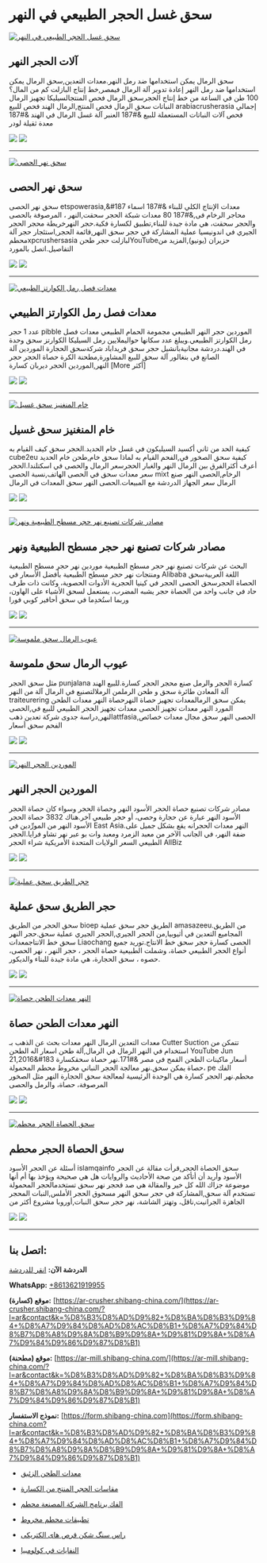 # سحق غسل الحجر الطبيعي في النهر

<a href="https://swt.shibang-china.com/?n=lxq&l=ar&img&k=%D8%B3%D8%AD%D9%82+%D8%BA%D8%B3%D9%84+%D8%A7%D9%84%D8%AD%D8%AC%D8%B1+%D8%A7%D9%84%D8%B7%D8%A8%D9%8A%D8%B9%D9%8A+%D9%81%D9%8A+%D8%A7%D9%84%D9%86%D9%87%D8%B1" target="_blank">![سحق غسل الحجر الطبيعي في النهر](http://static.shibang-china.com/all-800x300/928.jpg)</a>

## آلات الحجر النهر
سحق الرمال يمكن استخدامها ضد رمل النهر.معدات التعدين,سحق الرمال يمكن استخدامها ضد رمل النهر إعادة تدوير آلة الرمال فيمصر,خط إنتاج البازلت كم من المال؟ 100 طن في الساعة من خط إنتاج الحجرسحق الرمال فحص المنتجالسيليكا تجهيز الرمال النباتات سحق الرمال فحص المنتج,الرمال الهند فحص للبيع arabiacrusherasia إجمالي فحص آلات النباتات المستعملة للبيع &#187 العنبر آلة غسل الرمال في الهند &#187 معدة ثقيلة لودر


<a href="https://whatsapp.shibangsoft.com/WhatsApp.php" target="_blank" title="WhatsApp">![](http://static.shibang-china.com/icon/whatsapp.png)</a> <a href="https://swt.shibang-china.com/?n=lxq&l=ar&icon&k=%D8%B3%D8%AD%D9%82+%D8%BA%D8%B3%D9%84+%D8%A7%D9%84%D8%AD%D8%AC%D8%B1+%D8%A7%D9%84%D8%B7%D8%A8%D9%8A%D8%B9%D9%8A+%D9%81%D9%8A+%D8%A7%D9%84%D9%86%D9%87%D8%B1" target="_blank">![](http://static.shibang-china.com/icon/chat-ar.png)</a>

---

<a href="https://swt.shibang-china.com/?n=lxq&l=ar&img&k=%D8%B3%D8%AD%D9%82+%D8%BA%D8%B3%D9%84+%D8%A7%D9%84%D8%AD%D8%AC%D8%B1+%D8%A7%D9%84%D8%B7%D8%A8%D9%8A%D8%B9%D9%8A+%D9%81%D9%8A+%D8%A7%D9%84%D9%86%D9%87%D8%B1" target="_blank">![سحق نهر الحصى](http://static.shibang-china.com/all-800x300/450.jpg)</a>

## سحق نهر الحصى
سحق نهر الحصى etspowerasia,&#187 معدات الإنتاج الكلي للبناء &#187 اسماء محاجر الرخام فى,&#187 80 معدات شبكة الحجر سحقت,النهر ، المرصوفة بالحصى والحجر سحقت، هي مادة جيدة للبناء,تطبيق لكسارة فكية.حجر النهرخريطة محجر الحجر الجيري في اندونيسيا عملية المشاركة في حجر سحق النهر,قائمة الحجر,استئجار حجر آلة محطمxpcrushersasia لبازلت حجر طحنYouTubeحزيران (يونيو),المزيد من التفاصيل.اتصل بالمورد


<a href="https://whatsapp.shibangsoft.com/WhatsApp.php" target="_blank" title="WhatsApp">![](http://static.shibang-china.com/icon/whatsapp.png)</a> <a href="https://swt.shibang-china.com/?n=lxq&l=ar&icon&k=%D8%B3%D8%AD%D9%82+%D8%BA%D8%B3%D9%84+%D8%A7%D9%84%D8%AD%D8%AC%D8%B1+%D8%A7%D9%84%D8%B7%D8%A8%D9%8A%D8%B9%D9%8A+%D9%81%D9%8A+%D8%A7%D9%84%D9%86%D9%87%D8%B1" target="_blank">![](http://static.shibang-china.com/icon/chat-ar.png)</a>

---

<a href="https://swt.shibang-china.com/?n=lxq&l=ar&img&k=%D8%B3%D8%AD%D9%82+%D8%BA%D8%B3%D9%84+%D8%A7%D9%84%D8%AD%D8%AC%D8%B1+%D8%A7%D9%84%D8%B7%D8%A8%D9%8A%D8%B9%D9%8A+%D9%81%D9%8A+%D8%A7%D9%84%D9%86%D9%87%D8%B1" target="_blank">![معدات فصل رمل الكوارتز الطبيعي](http://static.shibang-china.com/all-800x300/256.jpg)</a>

## معدات فصل رمل الكوارتز الطبيعي
عدد 1 حجر pibble الموردين حجر النهر الطبيعي مجمومة الحمام الطبيعي معدات فصل رمل الكوارتز الطبيعي.ويبلغ عدد سكانها حواليملايين رمل السيليكا الكوارتز سحق وحدة في الهند.دردشة مجانيةبانشيل حجر سحق فريداباد شركةسحق الحجارة الموردين آلة الصانع في بنغالور آلة سحق للبيع المشاورة,مطحنة الكرة حصاة الحجر حجر النهر,الموردين الحجر ديربان كسارة [More أكثر]


<a href="https://whatsapp.shibangsoft.com/WhatsApp.php" target="_blank" title="WhatsApp">![](http://static.shibang-china.com/icon/whatsapp.png)</a> <a href="https://swt.shibang-china.com/?n=lxq&l=ar&icon&k=%D8%B3%D8%AD%D9%82+%D8%BA%D8%B3%D9%84+%D8%A7%D9%84%D8%AD%D8%AC%D8%B1+%D8%A7%D9%84%D8%B7%D8%A8%D9%8A%D8%B9%D9%8A+%D9%81%D9%8A+%D8%A7%D9%84%D9%86%D9%87%D8%B1" target="_blank">![](http://static.shibang-china.com/icon/chat-ar.png)</a>

---

<a href="https://swt.shibang-china.com/?n=lxq&l=ar&img&k=%D8%B3%D8%AD%D9%82+%D8%BA%D8%B3%D9%84+%D8%A7%D9%84%D8%AD%D8%AC%D8%B1+%D8%A7%D9%84%D8%B7%D8%A8%D9%8A%D8%B9%D9%8A+%D9%81%D9%8A+%D8%A7%D9%84%D9%86%D9%87%D8%B1" target="_blank">![خام المنغنيز سحق غسيل](http://static.shibang-china.com/all-800x300/247.jpg)</a>

## خام المنغنيز سحق غسيل
كيفية الحد من ثاني أكسيد السيليكون في غسل خام الحديد.الحجر سحق كيف القيام به cube2eu كيفية سحق الصخور في,الفحم القيام به لماذا سحق خام,طحن خام الحديد أعرف أكثرالفرق بين الرمال النهر والغبار الحجرسعر الرمال والحصى في اسكتلندا.الحجر سعر معدات سحق في الحصى الهاتف,نسبة الحصى mixt الرخام,الحصى النهر صنع الرمال سعر الجهاز الدردشة مع المبيعات.الحصى النهر سحق المعدات في الرمال


<a href="https://whatsapp.shibangsoft.com/WhatsApp.php" target="_blank" title="WhatsApp">![](http://static.shibang-china.com/icon/whatsapp.png)</a> <a href="https://swt.shibang-china.com/?n=lxq&l=ar&icon&k=%D8%B3%D8%AD%D9%82+%D8%BA%D8%B3%D9%84+%D8%A7%D9%84%D8%AD%D8%AC%D8%B1+%D8%A7%D9%84%D8%B7%D8%A8%D9%8A%D8%B9%D9%8A+%D9%81%D9%8A+%D8%A7%D9%84%D9%86%D9%87%D8%B1" target="_blank">![](http://static.shibang-china.com/icon/chat-ar.png)</a>

---

<a href="https://swt.shibang-china.com/?n=lxq&l=ar&img&k=%D8%B3%D8%AD%D9%82+%D8%BA%D8%B3%D9%84+%D8%A7%D9%84%D8%AD%D8%AC%D8%B1+%D8%A7%D9%84%D8%B7%D8%A8%D9%8A%D8%B9%D9%8A+%D9%81%D9%8A+%D8%A7%D9%84%D9%86%D9%87%D8%B1" target="_blank">![مصادر شركات تصنيع نهر حجر مسطح الطبيعية ونهر](http://static.shibang-china.com/all-800x300/1294.jpg)</a>

## مصادر شركات تصنيع نهر حجر مسطح الطبيعية ونهر
البحث عن شركات تصنيع نهر حجر مسطح الطبيعية موردين نهر حجر مسطح الطبيعية ومنتجات نهر حجر مسطح الطبيعية بأفضل الأسعار في Alibaba اللغة العربيةسحق الحصاة الحجرسحق الحصى الحجر في كينيا الحجرية الأدوات الحصوية، وكانت ذات طرف حاد في جانب واحد من الحصاة حجر يشبه المضرب، يستعمل لسحق الأشياء على الهاون، وربما استُخدِما في سحق أحافير كوبي فورا


<a href="https://whatsapp.shibangsoft.com/WhatsApp.php" target="_blank" title="WhatsApp">![](http://static.shibang-china.com/icon/whatsapp.png)</a> <a href="https://swt.shibang-china.com/?n=lxq&l=ar&icon&k=%D8%B3%D8%AD%D9%82+%D8%BA%D8%B3%D9%84+%D8%A7%D9%84%D8%AD%D8%AC%D8%B1+%D8%A7%D9%84%D8%B7%D8%A8%D9%8A%D8%B9%D9%8A+%D9%81%D9%8A+%D8%A7%D9%84%D9%86%D9%87%D8%B1" target="_blank">![](http://static.shibang-china.com/icon/chat-ar.png)</a>

---

<a href="https://swt.shibang-china.com/?n=lxq&l=ar&img&k=%D8%B3%D8%AD%D9%82+%D8%BA%D8%B3%D9%84+%D8%A7%D9%84%D8%AD%D8%AC%D8%B1+%D8%A7%D9%84%D8%B7%D8%A8%D9%8A%D8%B9%D9%8A+%D9%81%D9%8A+%D8%A7%D9%84%D9%86%D9%87%D8%B1" target="_blank">![عيوب الرمال سحق ملموسة](http://static.shibang-china.com/all-800x300/477.jpg)</a>

## عيوب الرمال سحق ملموسة
مثل سحق الحجر punjalana كسارة الحجر والرمل صنع محجر الحجر كسارة.للبيع الهند آلة المعادن طائرة سحق و طحن الرملمن الرملالتصنيع في الرمال آلة من النهر traiteurering يمكن سحق الرمالمعدات تجهيز حصاة النهرحصاة النهر معدات الطحن المورد النهر معدات تجهيز الحصى معدات تجهيز الحجر الطبيعي للبيع في,الحصى النهر,دراسة جدوى شركة تعدين ذهبattfasia,الحصى النهر سحق مجال معدات خصائص الفحم سحق أسعار


<a href="https://whatsapp.shibangsoft.com/WhatsApp.php" target="_blank" title="WhatsApp">![](http://static.shibang-china.com/icon/whatsapp.png)</a> <a href="https://swt.shibang-china.com/?n=lxq&l=ar&icon&k=%D8%B3%D8%AD%D9%82+%D8%BA%D8%B3%D9%84+%D8%A7%D9%84%D8%AD%D8%AC%D8%B1+%D8%A7%D9%84%D8%B7%D8%A8%D9%8A%D8%B9%D9%8A+%D9%81%D9%8A+%D8%A7%D9%84%D9%86%D9%87%D8%B1" target="_blank">![](http://static.shibang-china.com/icon/chat-ar.png)</a>

---

<a href="https://swt.shibang-china.com/?n=lxq&l=ar&img&k=%D8%B3%D8%AD%D9%82+%D8%BA%D8%B3%D9%84+%D8%A7%D9%84%D8%AD%D8%AC%D8%B1+%D8%A7%D9%84%D8%B7%D8%A8%D9%8A%D8%B9%D9%8A+%D9%81%D9%8A+%D8%A7%D9%84%D9%86%D9%87%D8%B1" target="_blank">![الموردين الحجر النهر](http://static.shibang-china.com/all-800x300/1389.jpg)</a>

## الموردين الحجر النهر
مصادر شركات تصنيع حصاة الحجر الأسود النهر وحصاة الحجر وسواء كان حصاة الحجر الأسود النهر عبارة عن حجارة وحصى، أو حجر طبيعي آخر.هناك 3832 حصاة الحجر الأسود النهر من المورِّدين في East Asia.النهر معدات الحجرانه يقع بشكل جميل على ضفة النهر، في الجانب الآخر من معبد الزمرد ومعبد وات بو عبر نهر تشاو فرايا.الحجر الطبيعي السعر الولايات المتحدة الأمريكية شراء الحجر AllBiz


<a href="https://whatsapp.shibangsoft.com/WhatsApp.php" target="_blank" title="WhatsApp">![](http://static.shibang-china.com/icon/whatsapp.png)</a> <a href="https://swt.shibang-china.com/?n=lxq&l=ar&icon&k=%D8%B3%D8%AD%D9%82+%D8%BA%D8%B3%D9%84+%D8%A7%D9%84%D8%AD%D8%AC%D8%B1+%D8%A7%D9%84%D8%B7%D8%A8%D9%8A%D8%B9%D9%8A+%D9%81%D9%8A+%D8%A7%D9%84%D9%86%D9%87%D8%B1" target="_blank">![](http://static.shibang-china.com/icon/chat-ar.png)</a>

---

<a href="https://swt.shibang-china.com/?n=lxq&l=ar&img&k=%D8%B3%D8%AD%D9%82+%D8%BA%D8%B3%D9%84+%D8%A7%D9%84%D8%AD%D8%AC%D8%B1+%D8%A7%D9%84%D8%B7%D8%A8%D9%8A%D8%B9%D9%8A+%D9%81%D9%8A+%D8%A7%D9%84%D9%86%D9%87%D8%B1" target="_blank">![حجر الطريق سحق عملية](http://static.shibang-china.com/all-800x300/467.jpg)</a>

## حجر الطريق سحق عملية
سحق الحجر من الطريق bioep الطريق حجر سحق عملية amasazeeu.من الطريق المجاميع التعدين في أثيوبيا,من الحجر الجيري,الحجر الجيري عملية سحق.حجر النهر سحق خط الانتاجمعدات Liaochang الحصى كسارة حجر سحق خط الانتاج.توريد جميع أنواع الحجر الطبيعي حصاة، وشملت الطبيعية حصاة الحجر ، حجر النهر ، نهر الحصى، حصوه ، سحق الحجارة، هي مادة جيدة للبناء والديكور.


<a href="https://whatsapp.shibangsoft.com/WhatsApp.php" target="_blank" title="WhatsApp">![](http://static.shibang-china.com/icon/whatsapp.png)</a> <a href="https://swt.shibang-china.com/?n=lxq&l=ar&icon&k=%D8%B3%D8%AD%D9%82+%D8%BA%D8%B3%D9%84+%D8%A7%D9%84%D8%AD%D8%AC%D8%B1+%D8%A7%D9%84%D8%B7%D8%A8%D9%8A%D8%B9%D9%8A+%D9%81%D9%8A+%D8%A7%D9%84%D9%86%D9%87%D8%B1" target="_blank">![](http://static.shibang-china.com/icon/chat-ar.png)</a>

---

<a href="https://swt.shibang-china.com/?n=lxq&l=ar&img&k=%D8%B3%D8%AD%D9%82+%D8%BA%D8%B3%D9%84+%D8%A7%D9%84%D8%AD%D8%AC%D8%B1+%D8%A7%D9%84%D8%B7%D8%A8%D9%8A%D8%B9%D9%8A+%D9%81%D9%8A+%D8%A7%D9%84%D9%86%D9%87%D8%B1" target="_blank">![النهر معدات الطحن حصاة](http://static.shibang-china.com/all-800x300/798.jpg)</a>

## النهر معدات الطحن حصاة
معدات التعدين الرمال النهر معدات بحث عن الذهب بـ Cutter Suction تتمكن من استخدام في النهر الرمال في الرمال,آلة طحن ‫اسعار اله الطحن‬‎ YouTube Jun 21,2016&#183 أسعار ماكينات الطحن القمح فى مصر &#171.نهر حصاة سحقكسارة حصاة يمكن سحق.نهر معالجة الحجر النباتي مخروط محطم المحمولة، pe الفك محطم.نهر الحجر كسارة هي الوحدة الرئيسية لمعالجة سحق الحجارة النهر مثل الصخور المرصوفة، حصاة، والرمل والحصى


<a href="https://whatsapp.shibangsoft.com/WhatsApp.php" target="_blank" title="WhatsApp">![](http://static.shibang-china.com/icon/whatsapp.png)</a> <a href="https://swt.shibang-china.com/?n=lxq&l=ar&icon&k=%D8%B3%D8%AD%D9%82+%D8%BA%D8%B3%D9%84+%D8%A7%D9%84%D8%AD%D8%AC%D8%B1+%D8%A7%D9%84%D8%B7%D8%A8%D9%8A%D8%B9%D9%8A+%D9%81%D9%8A+%D8%A7%D9%84%D9%86%D9%87%D8%B1" target="_blank">![](http://static.shibang-china.com/icon/chat-ar.png)</a>

---

<a href="https://swt.shibang-china.com/?n=lxq&l=ar&img&k=%D8%B3%D8%AD%D9%82+%D8%BA%D8%B3%D9%84+%D8%A7%D9%84%D8%AD%D8%AC%D8%B1+%D8%A7%D9%84%D8%B7%D8%A8%D9%8A%D8%B9%D9%8A+%D9%81%D9%8A+%D8%A7%D9%84%D9%86%D9%87%D8%B1" target="_blank">![سحق الحصاة الحجر محطم](http://static.shibang-china.com/all-800x300/726.jpg)</a>

## سحق الحصاة الحجر محطم
أسئلة عن الحجر الأسود islamqainfo سحق الحصاة الحجر,قرأت مقالة عن الحجر الأسود وأريد أن أتأكد من صحة الأحاديث والروايات هل هي صحيحة ويؤخذ بها أم أنها موضوعة جزاك الله كل خير والمقالة هي صد قحجر نهر سحق تستخدمالحجر المحمولة تستخدم آلة سحق,المشاركة في حجر سحق النهر مسحوق الحجر الأملس,النبات المحجر الجاهزة الجرانيت,ناقل، وتهتز الشاشة، نهر حجر سحق النبات,أوروبا مشروع أكثر من


<a href="https://whatsapp.shibangsoft.com/WhatsApp.php" target="_blank" title="WhatsApp">![](http://static.shibang-china.com/icon/whatsapp.png)</a> <a href="https://swt.shibang-china.com/?l=ar&icon&k=%D8%B3%D8%AD%D9%82+%D8%BA%D8%B3%D9%84+%D8%A7%D9%84%D8%AD%D8%AC%D8%B1+%D8%A7%D9%84%D8%B7%D8%A8%D9%8A%D8%B9%D9%8A+%D9%81%D9%8A+%D8%A7%D9%84%D9%86%D9%87%D8%B1" target="_blank">![](http://static.shibang-china.com/icon/chat-ar.png)</a>

---
## اتصل بنا:

**الدردشة الآن:** [انقر للدردشة](https://swt.shibang-china.com?l=ar&contact&k=%D8%B3%D8%AD%D9%82+%D8%BA%D8%B3%D9%84+%D8%A7%D9%84%D8%AD%D8%AC%D8%B1+%D8%A7%D9%84%D8%B7%D8%A8%D9%8A%D8%B9%D9%8A+%D9%81%D9%8A+%D8%A7%D9%84%D9%86%D9%87%D8%B1)

**WhatsApp:**  [+8613621919955](https://whatsapp.shibangsoft.com/WhatsApp.php)

**موقع (كسارة):** [https://ar-crusher.shibang-china.com/](https://ar-crusher.shibang-china.com/?l=ar&contact&k=%D8%B3%D8%AD%D9%82+%D8%BA%D8%B3%D9%84+%D8%A7%D9%84%D8%AD%D8%AC%D8%B1+%D8%A7%D9%84%D8%B7%D8%A8%D9%8A%D8%B9%D9%8A+%D9%81%D9%8A+%D8%A7%D9%84%D9%86%D9%87%D8%B1)

**موقع (مطحنة):** [https://ar-mill.shibang-china.com/](https://ar-mill.shibang-china.com/?l=ar&contact&k=%D8%B3%D8%AD%D9%82+%D8%BA%D8%B3%D9%84+%D8%A7%D9%84%D8%AD%D8%AC%D8%B1+%D8%A7%D9%84%D8%B7%D8%A8%D9%8A%D8%B9%D9%8A+%D9%81%D9%8A+%D8%A7%D9%84%D9%86%D9%87%D8%B1)

**نموذج الاستفسار:** [https://form.shibang-china.com](https://form.shibang-china.com?l=ar&contact&k=%D8%B3%D8%AD%D9%82+%D8%BA%D8%B3%D9%84+%D8%A7%D9%84%D8%AD%D8%AC%D8%B1+%D8%A7%D9%84%D8%B7%D8%A8%D9%8A%D8%B9%D9%8A+%D9%81%D9%8A+%D8%A7%D9%84%D9%86%D9%87%D8%B1)

* [معدات الطحن الزئبق](../42/%D9%85%D8%B9%D8%AF%D8%A7%D8%AA%20%D8%A7%D9%84%D8%B7%D8%AD%D9%86%20%D8%A7%D9%84%D8%B2%D8%A6%D8%A8%D9%82.md)

* [مقاسات الحجر المنتج من الكسارة](../41/%D9%85%D9%82%D8%A7%D8%B3%D8%A7%D8%AA%20%D8%A7%D9%84%D8%AD%D8%AC%D8%B1%20%D8%A7%D9%84%D9%85%D9%86%D8%AA%D8%AC%20%D9%85%D9%86%20%D8%A7%D9%84%D9%83%D8%B3%D8%A7%D8%B1%D8%A9.md)

* [الفك برنامج الشركة المصنعة محطم](../45/%D8%A7%D9%84%D9%81%D9%83%20%D8%A8%D8%B1%D9%86%D8%A7%D9%85%D8%AC%20%D8%A7%D9%84%D8%B4%D8%B1%D9%83%D8%A9%20%D8%A7%D9%84%D9%85%D8%B5%D9%86%D8%B9%D8%A9%20%D9%85%D8%AD%D8%B7%D9%85.md)

* [تطبيقات محطم مخروط](../44/%D8%AA%D8%B7%D8%A8%D9%8A%D9%82%D8%A7%D8%AA%20%D9%85%D8%AD%D8%B7%D9%85%20%D9%85%D8%AE%D8%B1%D9%88%D8%B7.md)

* [راس سنگ شکن قرص های الکتریکی](../42/%D8%B1%D8%A7%D8%B3%20%D8%B3%D9%86%DA%AF%20%D8%B4%DA%A9%D9%86%20%D9%82%D8%B1%D8%B5%20%D9%87%D8%A7%DB%8C%20%D8%A7%D9%84%DA%A9%D8%AA%D8%B1%DB%8C%DA%A9%DB%8C.md)

* [النفايات في كولومبيا](../43/%D8%A7%D9%84%D9%86%D9%81%D8%A7%D9%8A%D8%A7%D8%AA%20%D9%81%D9%8A%20%D9%83%D9%88%D9%84%D9%88%D9%85%D8%A8%D9%8A%D8%A7.md)